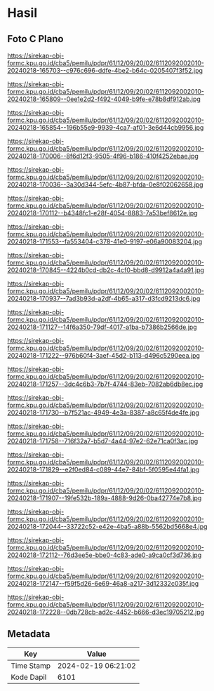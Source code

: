 # Hasil

## Foto C Plano

https://sirekap-obj-formc.kpu.go.id/cba5/pemilu/pdpr/61/12/09/20/02/6112092002010-20240218-165703--c976c696-ddfe-4be2-b64c-0205407f3f52.jpg

https://sirekap-obj-formc.kpu.go.id/cba5/pemilu/pdpr/61/12/09/20/02/6112092002010-20240218-165809--0ee1e2d2-f492-4049-b9fe-e78b8df912ab.jpg

https://sirekap-obj-formc.kpu.go.id/cba5/pemilu/pdpr/61/12/09/20/02/6112092002010-20240218-165854--196b55e9-9939-4ca7-af01-3e6d44cb9956.jpg

https://sirekap-obj-formc.kpu.go.id/cba5/pemilu/pdpr/61/12/09/20/02/6112092002010-20240218-170006--8f6d12f3-9505-4f96-b186-410f4252ebae.jpg

https://sirekap-obj-formc.kpu.go.id/cba5/pemilu/pdpr/61/12/09/20/02/6112092002010-20240218-170036--3a30d344-5efc-4b87-bfda-0e8f02062658.jpg

https://sirekap-obj-formc.kpu.go.id/cba5/pemilu/pdpr/61/12/09/20/02/6112092002010-20240218-170112--b4348fc1-e28f-4054-8883-7a53bef8612e.jpg

https://sirekap-obj-formc.kpu.go.id/cba5/pemilu/pdpr/61/12/09/20/02/6112092002010-20240218-171553--fa553404-c378-41e0-9197-e06a90083204.jpg

https://sirekap-obj-formc.kpu.go.id/cba5/pemilu/pdpr/61/12/09/20/02/6112092002010-20240218-170845--4224b0cd-db2c-4cf0-bbd8-d9912a4a4a91.jpg

https://sirekap-obj-formc.kpu.go.id/cba5/pemilu/pdpr/61/12/09/20/02/6112092002010-20240218-170937--7ad3b93d-a2df-4b65-a317-d3fcd9213dc6.jpg

https://sirekap-obj-formc.kpu.go.id/cba5/pemilu/pdpr/61/12/09/20/02/6112092002010-20240218-171127--14f6a350-79df-4017-a1ba-b7386b2566de.jpg

https://sirekap-obj-formc.kpu.go.id/cba5/pemilu/pdpr/61/12/09/20/02/6112092002010-20240218-171222--976b60f4-3aef-45d2-b113-d496c5290eea.jpg

https://sirekap-obj-formc.kpu.go.id/cba5/pemilu/pdpr/61/12/09/20/02/6112092002010-20240218-171257--3dc4c6b3-7b7f-4744-83eb-7082ab6db8ec.jpg

https://sirekap-obj-formc.kpu.go.id/cba5/pemilu/pdpr/61/12/09/20/02/6112092002010-20240218-171730--b7f521ac-4949-4e3a-8387-a8c65f4de4fe.jpg

https://sirekap-obj-formc.kpu.go.id/cba5/pemilu/pdpr/61/12/09/20/02/6112092002010-20240218-171758--716f32a7-b5d7-4a44-97e2-62e71ca0f3ac.jpg

https://sirekap-obj-formc.kpu.go.id/cba5/pemilu/pdpr/61/12/09/20/02/6112092002010-20240218-171829--e2f0ed84-c089-44e7-84bf-5f0595e44fa1.jpg

https://sirekap-obj-formc.kpu.go.id/cba5/pemilu/pdpr/61/12/09/20/02/6112092002010-20240218-171907--19fe532b-189a-4888-9d26-0ba42774e7b8.jpg

https://sirekap-obj-formc.kpu.go.id/cba5/pemilu/pdpr/61/12/09/20/02/6112092002010-20240218-172044--33722c52-e42e-4ba5-a88b-5562bd5668e4.jpg

https://sirekap-obj-formc.kpu.go.id/cba5/pemilu/pdpr/61/12/09/20/02/6112092002010-20240218-172112--76d3ee5e-bbe0-4c83-ade0-a9ca0cf3d736.jpg

https://sirekap-obj-formc.kpu.go.id/cba5/pemilu/pdpr/61/12/09/20/02/6112092002010-20240218-172147--f59f5d26-6e69-46a8-a217-3d12332c035f.jpg

https://sirekap-obj-formc.kpu.go.id/cba5/pemilu/pdpr/61/12/09/20/02/6112092002010-20240218-172228--0db728cb-ad2c-4452-b666-d3ec19705212.jpg


## Metadata

| Key        | Value               |
| ---------- | ------------------- |
| Time Stamp | 2024-02-19 06:21:02 |
| Kode Dapil | 6101                |



